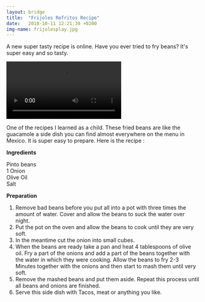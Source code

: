 ```yaml
---
layout: bridge
title:  "Frijoles Refritos Recipe"
date:   2018-10-11 12:21:39 +0200
img-name: frijolesplay.jpg
---
```

A new super tasty recipe is online. Have you ever tried to fry beans? It's super easy and so tasty.

  <video controls>
  <source src="{{'/assets/video/frijolesrefritos.mp4' | relative_url}}" type="video/mp4">
    Your browser does not support the video tag.
</video>

One of the recipes I learned as a child. These fried beans are like the guacamole a side dish you can find almost everywhere on the menu in Mexico. It is super easy to prepare. Here is the recipe :

**Ingredients**

Pinto beans   
1 Onion  
Olive Oil  
Salt  

**Preparation**

1. Remove bad beans before you put all into a pot with three times the amount of water. Cover and allow the beans to suck the water over night.
2. Put the pot on the oven and allow the beans to cook until they are very soft.
3. In the meantime cut the onion into small cubes.
4. When the beans are ready take a pan and heat 4 tablespoons of olive oil. Fry a part of the onions and add a part of the beans together with the water in which they were cooking. Allow the beans to fry  2-3 Minutes together with the onions and then start to mash them until very soft.
5. Remove the mashed beans and put them aside. Repeat this process until all beans and onions are finished.
6. Serve this side dish with Tacos, meat or anything you like.